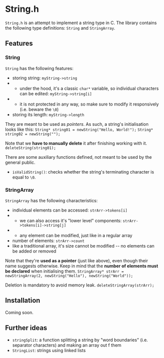 # String.h
`String.h` is an attempt to implement a string type in C. The library contains the following type definitions: `String` and `StringArray`.

## Features

### String
`String` has the following features:
* storing string: `myString->string`
* * under the hood, it's a classic `char*` variable, so individual characters can be edited: `myString->string[i]`
* * it is not protected in any way, so make sure to modify it responsively (i.e. beware the `\0`)
* storing its length: `myString->length`

They are meant to be used as _pointers_. As such, a string's initialisation looks like this:
`String* string01 = newString("Hello, World!");`
`String* string02 = newString("");`

Note that we **have to manually delete** it after finishing working with it.
`deleteString(string01);`

There are some auxiliary functions defined, not meant to be used by the general public.
* `isValidString()`: checks whether the string's terminating character is equal to `\0`.


### StringArray
`StringArray` has the following characteristics:
* individual elements can be accessed: `strArr->tokens[i]`
* * we can also access it's "lower level" components: `strArr->tokens[i]->string[j]`
* * any element can be modified, just like in a regular array
* number of elements: `strArr->count`
* like a traditional array, it's size cannot be modified -- no elements can be added or removed

Note that they're **used as a pointer** (just like above), even though their name suggests otherwise. Keep in mind that the **number of elements must be declared** when initialising them.
`StringArray* strArr = newStringArray(2, newString("Hello"), newString("World"));`

Deletion is mandatory to avoid memory leak.
`deleteStringArray(strArr);`

## Installation
Coming soon.

## Further ideas
* `stringSplit`: a function splitting a string by "word boundaries" (i.e. separator characters) and making an array out f them
* `StringList`: strings using linked lists
